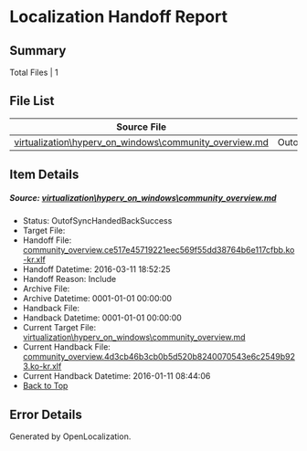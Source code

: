# <a name='report-top'></a> Localization Handoff Report

## Summary
 Total Files | 1

## File List
 Source File | Status | Details 
 ----------- | ------ | ------- 
 [virtualization\hyperv_on_windows\community_overview.md](https://github.com/OpenLocalizationOrg/hyperVTest/blob/b30a2353ddde91b99a313766350ca7328e2a6807/virtualization/hyperv_on_windows/community_overview.md) | OutofSyncHandedBackSuccess | [Details](#f9a872c4d5dd60826aad1eb291966649f2c3e1fd102)

## Item Details
##### <a name='f9a872c4d5dd60826aad1eb291966649f2c3e1fd102'></a> Source: [virtualization\hyperv_on_windows\community_overview.md](https://github.com/OpenLocalizationOrg/hyperVTest/blob/b30a2353ddde91b99a313766350ca7328e2a6807/virtualization/hyperv_on_windows/community_overview.md)
* Status: OutofSyncHandedBackSuccess
* Target File: 
* Handoff File: [community_overview.ce517e45719221eec569f55dd38764b6e117cfbb.ko-kr.xlf](https://github.com/OpenLocalizationOrg/olhandoff/blob/fafa40d05b9dd8f595fa3a6d9e06b55a5e82f648/ol-handoff/OpenLocalizationOrg/hyperVTest.ko-kr/master/community_overview.ce517e45719221eec569f55dd38764b6e117cfbb.ko-kr.xlf)
* Handoff Datetime: 2016-03-11 18:52:25
* Handoff Reason: Include
* Archive File: 
* Archive Datetime: 0001-01-01 00:00:00
* Handback File: 
* Handback Datetime: 0001-01-01 00:00:00
* Current Target File: [virtualization\hyperv_on_windows\community_overview.md](https://github.com/OpenLocalizationOrg/hyperVTest.ko-kr/blob/d3ea81d45739f0489cf68a6fb55190c244e39c41/virtualization/hyperv_on_windows/community_overview.md)
* Current Handback File: [community_overview.4d3cb46b3cb0b5d520b8240070543e6c2549b923.ko-kr.xlf](https://github.com/OpenLocalizationOrg/olhandback/blob/32ece6de032731fb19ec5864cc8895c192ed248e/ol-handback/OpenLocalizationOrg/hyperVTest.ko-kr/master/community_overview.4d3cb46b3cb0b5d520b8240070543e6c2549b923.ko-kr.xlf)
* Current Handback Datetime: 2016-01-11 08:44:06
* [Back to Top](#report-top)


## Error Details

Generated by OpenLocalization.
